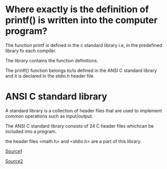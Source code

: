 
# Where exactly is the definition of printf() is written into the computer program?

The function printf is defined in the c standard library i.e, in the predefined library fo each compiler.

The library contains the function definitions.

The printf() function belongs to/is defined in the ANSI C standard library and it is declared in the stdio.h header file.

# ANSI C standard library

A standard library is a collection of header files that are used to implement common operations such as input/output.

The ANSI C standard library consists of 24 C header files whichcan be included into a program.

the header files <math.h> and <stdio.h> are a part of this library.

[Source1](https://www.quora.com/Where-is-the-function-printf-defined-The-header-file-stdio-h-just-contains-the-declaration)

[Source2](https://en.wikibooks.org/wiki/C_Programming/Standard_libraries)

